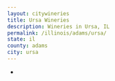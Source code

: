 ```yaml
---
layout: citywineries
title: Ursa Wineries
description: Wineries in Ursa, IL
permalink: /illinois/adams/ursa/
state: il
county: adams
city: ursa
---
```

-
